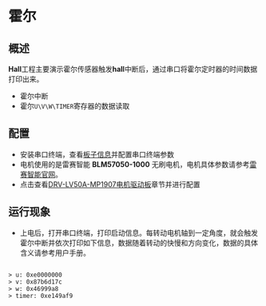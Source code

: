 # 霍尔
## 概述

**Hall**工程主要演示霍尔传感器触发**hall**中断后，通过串口将霍尔定时器的时间数据打印出来。

- 霍尔中断
- 霍尔`U\V\W\TIMER`寄存器的数据读取

## 配置

- 安装串口终端，查看[板子信息](lab_board_overiew)并配置串口终端参数
- 电机使用的是雷赛智能 **BLM57050-1000** 无刷电机，电机具体参数请参考[雷赛智能官网](https://leisai.com/)。
- 点击查看[DRV-LV50A-MP1907电机驱动板](lab_drv_lv50a_mp1907)章节并进行配置

## 运行现象

- 上电后，打开串口终端，打印启动信息。每转动电机轴到一定角度，就会触发霍尔中断并依次打印如下信息，数据随着转动的快慢和方向变化，数据的具体含义请参考用户手册。

```

> u: 0xe0000000
> v: 0x87b6d17c
> w: 0x46999a8
> timer: 0xe149af9

```
